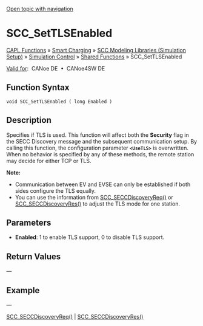 [Open topic with navigation](../../../../../CANoeDEFamily.htm#Topics/CAPLFunctions/SmartCharging/Functions/CAPLfunctionSCCSetTLSEnabled.md)

# SCC_SetTLSEnabled

[CAPL Functions](../../CAPLfunctions.md) » [Smart Charging](../CAPLFunctionsSmartChargingOverview.md) » [SCC Modeling Libraries (Simulation Setup)](../CAPLFunctionsSmartChargingOverview.md#BMNodeayerDLL) » [Simulation Control](../CAPLFunctionsSmartChargingOverview.md#SimulationControl) » [Shared Functions](../CAPLFunctionsSmartChargingOverview.md#SimulationControl) » SCC_SetTLSEnabled

[Valid for](../../../Shared/FeatureAvailability.md):  CANoe DE  •  CANoe4SW DE

## Function Syntax

```plaintext
void SCC_SetTLSEnabled ( long Enabled )
```

## Description

Specifies if TLS is used. This function will affect both the **Security** flag in the SECC Discovery message and the subsequent communication setup. By calling this function, the configuration parameter **`<UseTLS>`** is overwritten. When no behavior is specified by any of these methods, the remote station may decide for either TCP or TLS.

**Note:**

- Communication between EV and EVSE can only be established if both sides configure the TLS equally.
- You can use the information from [SCC_SECCDiscoveryReq()](../Callbacks/CAPLfunctionSCCSECCDiscoveryReq.md) or [SCC_SECCDiscoveryRes()](../Callbacks/CAPLfunctionSCCSECCDiscoveryRes.md) to adjust the TLS mode for one station.

## Parameters

- **Enabled**: 1 to enable TLS support, 0 to disable TLS support.

## Return Values

—

## Example

—

[SCC_SECCDiscoveryReq()](../Callbacks/CAPLfunctionSCCSECCDiscoveryReq.md) | [SCC_SECCDiscoveryRes()](../Callbacks/CAPLfunctionSCCSECCDiscoveryRes.md)

